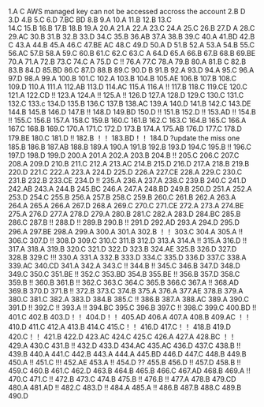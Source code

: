 1.A  C  AWS managed key can not be accessed accross the account
2.B  D
3.D
4.B
5.C
6.D
7.BC BD
8.B
9.A
10.A
11.B
12.B
13.C  
14.C
15.B
16.B
17.B
18.B
19.A
20.A
21.A
22.A
23.C
24.A
25.C
26.B
27.D  A
28.C
29.AC
30.B
31.B
32.B
33.D
34.C
35.B
36.AB
37.A
38.B
39.C
40.A
41.BD
42.B  C
43.A
44.B
45.A
46.C
47.BE  AC
48.C
49.D
50.A D
51.B
52.A
53.A
54.B
55.C
56.AC
57.B
58.A
59.C
60.B
61.C
62.C
63.C  A
64.D
65.A
66.B
67.B
68.B
69.BE
70.A
71.A
72.B
73.C
74.C  A
75.D  C  !!
76.A
77.C
78.A
79.B
80.A
81.B  C
82.B
83.B
84.D
85.BD
86.C
87.D
88.B
89.C
90.D  B
91.B
92.A
93.D
94.A
95.C
96.A
97.D
98.A
99.A
100.B
101.C
102.A
103.B
104.B
105.AE
106.B
107.B
108.C
109.D
110.A
111.A
112.AB
113.D
114.AC
115.A
116.A !!
117.B
118.C
119.CE
120.C
121.A
122.CD !!
123.A
124.A !!
125.A !!
126.D
127.A
128.D
129.C
130.C
131.C
132.C
133.c
134.D
135.B
136.C
137.B
138.AC
139.A
140.D
141.B
142.C
143.DE
144.B
145.B
146.D
147.B !!
148.D
149.BD
150.D !!
151.B
152.D !!
153.AD !!
154.B !!
155.C
156.B
157.A
158.C
159.B
160.C
161.B
162.C
163.C
164.B
165.C
166.A
167.C
168.B
169.C
170.A
171.C
172.D
173.B
174.A
175.AB
176.D
177.C
178.D
179.BE
180.C
181.D !!
182.B ！！
183.BD！！
184.D ?update the miss one 
185.B
186.B
187.AB
188.B
189.A
190.A
191.B
192.B
193.D
194.C
195.B !!
196.C
197.D
198.D
199.D
200.A
201.A
202.A
203.B
204.B !!
205.C
206.C
207.C
208.A
209.D
210.B
211.C
212.A
213.AC
214.B
215.D
216.D
217.A
218.B
219.B
220.D
221.C
222.A
223.A
224.D
225.D
226.A
227.CE
228.A
229.C
230.C
231.B
232.B
233.CE
234.D !!
235.A
236.A
237.A
238.C
239.B
240.C
241.D
242.AB
243.A
244.B
245.BC
246.A
247.A
248.BD
249.B
250.D
251.A
252.A
253.D
254.C
255.B
256.A
257.B
258.C
259.B
260.C
261.B
262.A
263.A
264.A
265.A
266.A
267.D
268.A
269.C
270.C
271.CE
272.A
273.A
274.BE
275.A
276.D
277.A
278.D
279.A
280.B
281.C
282.A
283.D
284.BC
285.B
286.C
287.B !!
288.D !!
289.B
290.B !!
291.D
292.AD 
293.A
294.D
295.D
296.A
297.BE
298.A
299.A
300.A
301.A
302.B ！！
303.C
304.A
305.A !!
306.C
307.D !!
308.D 
309.C
310.C
311.B
312.D
313.A
314.A !!
315.A
316.D !!
317.A
318.A
319.B
320.C
321.D
322.D
323.B
324.AE
325.B
326.D
327.D
328.B
329.C !!!
330.A
331.A
332.B
333.D
334.C
335.D
336.D
337.C
338.A
339.AC
340.CD
341.A
342.A
343.C !!
344.B !!
345.C
346.B
347.D
348.D
349.C
350.C
351.BE !!
352.C
353.BD
354.B
355.BE !!
356.B
357.D
358.C
359.B !!
360.B
361.B !!
362.C
363.C
364.C
365.B
366.C
367.A !!
368.AD
369.B
370.D
371.B !!
372.B
373.C
374.B
375.A
376.A
377.AE
378.B
379.A
380.C
381.C
382.A
383.D
384.B
385.C !!
386.B
387.A
388.AC
389.A
390.C
391.D !!
392.C !!
393.A !!
394.BC
395.C
396.B
397.C !!
398.C
399.C
400.BD !!
401.C
402.B
403.D！！
404.D！！
405.AD
406.A
407.A
408.B
409.AC ！！
410.D
411.C
412.A
413.B
414.C
415.C！！
416.D
417.C！！
418.B
419.D
420.C！！
421.B
422.D
423.AC
424.C
425.C
426.A
427.A
428.BC ！！
429.A
430.C
431.B !!
432.D
433.D
434.AC
435.AC
436.D
437.C
438.B !!
439.B
440.A
441.C
442.B
443.A
444.A
445.BD
446.D
447.C
448.B
449.B
450.A !!
451.C !!!
452.AE
453.A !!
454.D ??
455.B
456.D !!
457.D
458.B !!
459.C
460.B
461.C
462.D
463.B
464.B
465.B
466.C
467.AD
468.B
469.A !!
470.C
471.C !!
472.B
473.C
474.B
475.B !!
476.B !!
477.A
478.B
479.CD
480.A
481.AD !!
482.C
483.D !!
484.A
485.A !!
486.B
487.B
488.C
489.B
490.D








